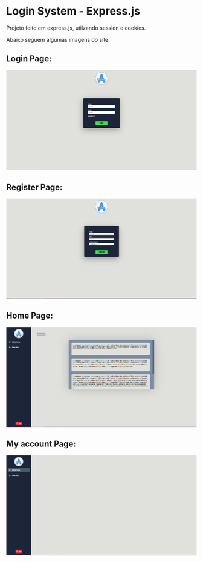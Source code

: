 # Login System - Express.js

Projeto feito em express.js, utilzando session e cookies.

Abaixo seguem algumas imagens do site:

## Login Page:
<img src="static/images/login.png">

## Register Page:
<img src="static/images/registrar.png">

## Home Page:
<img src="static/images/home.png">

## My account Page:
<img src="static/images/minha-conta.png">
